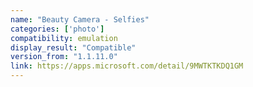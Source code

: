 ```yaml
---
name: "Beauty Camera - Selfies"
categories: ['photo']
compatibility: emulation
display_result: "Compatible"
version_from: "1.1.11.0"
link: https://apps.microsoft.com/detail/9MWTKTKDQ1GM
---
```

